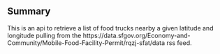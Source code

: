 <h2>Summary</h2>
<div>
   This is an api to retrieve a list of food trucks nearby a given latitude and longitude pulling from the https://data.sfgov.org/Economy-and-Community/Mobile-Food-Facility-Permit/rqzj-sfat/data  rss feed.
</div>